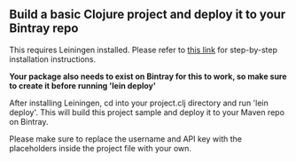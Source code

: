 ## Build a basic Clojure project and deploy it to your Bintray repo

This requires Leiningen installed. Please refer to [this link](http://leiningen.org/#install) for step-by-step installation instructions.

**Your package also needs to exist on Bintray for this to work, so make sure to create it before running 'lein deploy'**

After installing Leiningen, cd into your project.clj directory and run 'lein deploy'. This will build this project sample and deploy it to your Maven repo on Bintray.

Please make sure to replace the username and API key with the placeholders inside the project file with your own.
